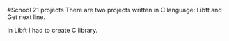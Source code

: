 #School 21 projects
There are two projects written in C language: Libft and Get next line.

In Libft I had to create C library. 

